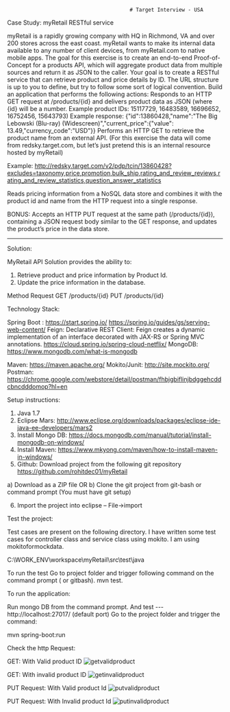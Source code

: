                                             # Target Interview - USA

Case Study:  myRetail RESTful service

myRetail is a rapidly growing company with HQ in Richmond, VA and over 200 stores across the east coast. myRetail wants to make its internal data available to any number of client devices, from myRetail.com to native mobile apps. 
The goal for this exercise is to create an end-to-end Proof-of-Concept for a products API, which will aggregate product data from multiple sources and return it as JSON to the caller. 
Your goal is to create a RESTful service that can retrieve product and price details by ID. The URL structure is up to you to define, but try to follow some sort of logical convention.
Build an application that performs the following actions: 
Responds to an HTTP GET request at /products/{id} and delivers product data as JSON (where {id} will be a number. 
Example product IDs: 15117729, 16483589, 16696652, 16752456, 15643793) 
Example response: {"id":13860428,"name":"The Big Lebowski (Blu-ray) (Widescreen)","current_price":{"value": 13.49,"currency_code":"USD"}}
Performs an HTTP GET to retrieve the product name from an external API. (For this exercise the data will come from redsky.target.com, but let’s just pretend this is an internal resource hosted by myRetail) 

Example: http://redsky.target.com/v2/pdp/tcin/13860428?excludes=taxonomy,price,promotion,bulk_ship,rating_and_review_reviews,rating_and_review_statistics,question_answer_statistics

Reads pricing information from a NoSQL data store and combines it with the product id and name from the HTTP request into a single response. 

BONUS: Accepts an HTTP PUT request at the same path (/products/{id}), containing a JSON request body similar to the GET response, and updates the product’s price in the data store. 

*********************************************************************************************************************************
Solution: 

MyRetail API Solution provides the ability to: 

<ol>
  <li>Retrieve product and price information by Product Id.</li>
  <li>Update the price information in the database.</li>
</ol>

Method
Request
GET
/products/{id}
PUT
/products/{id}

Technology Stack:

Spring Boot : 
	https://start.spring.io/
	https://spring.io/guides/gs/serving-web-content/ 
Feign:
Declarative REST Client: Feign creates a dynamic implementation of an interface decorated with JAX-RS or Spring MVC annotations.
	https://cloud.spring.io/spring-cloud-netflix/ 
MongoDB:
	https://www.mongodb.com/what-is-mongodb 

Maven:
	https://maven.apache.org/ 
Mokito/Junit:
	http://site.mockito.org/ 
Postman: 
	https://chrome.google.com/webstore/detail/postman/fhbjgbiflinjbdggehcddcbncdddomop?hl=en 

Setup instructions:

1. Java 1.7
2. Eclipse  Mars: http://www.eclipse.org/downloads/packages/eclipse-ide-java-ee-developers/mars2
3. Install Mongo DB: https://docs.mongodb.com/manual/tutorial/install-mongodb-on-windows/
4. Install Maven: https://www.mkyong.com/maven/how-to-install-maven-in-windows/ 
5. Github:
Download project from the following git repository
https://github.com/rohitdec01/myRetail 

a) Download as a ZIP file   OR
b) Clone the git project from git-bash or command prompt (You must have git setup)

6. Import the project into eclipse –   File->import


Test the project:

Test cases are present on the following directory. I have written some test cases for controller class and service  class using mokito. I am using mokitoformockdata.

C:\WORK_ENV\workspace\myRetail\src\test\java

To run the test  Go to project folder and trigger following command on the command prompt ( or gitbash). 
mvn test.

To run the application:

Run mongo DB from the command prompt.  And test  ---  http://localhost:27017/  (default port)
Go to the project folder and trigger the command:

mvn spring-boot:run 

Check the http Request:

GET:  With Valid product ID
![getvalidproduct](https://user-images.githubusercontent.com/12552208/31157764-3cd0c088-a88b-11e7-9f0a-5c84f0d191a8.png)


GET:  With  invalid product ID
![getinvalidproduct](https://user-images.githubusercontent.com/12552208/31157806-901a2676-a88b-11e7-92b1-7fbcdffa4ca6.png)




PUT Request: With Valid product Id
![putvalidproduct](https://user-images.githubusercontent.com/12552208/31157845-d4e7a5bc-a88b-11e7-938e-616a23447775.png)


PUT Request: With Invalid product Id
![putinvalidproduct](https://user-images.githubusercontent.com/12552208/31157878-0b1f975c-a88c-11e7-8c5a-b242315ca8c8.png)



